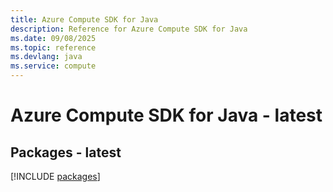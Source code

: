 ```yaml
---
title: Azure Compute SDK for Java
description: Reference for Azure Compute SDK for Java
ms.date: 09/08/2025
ms.topic: reference
ms.devlang: java
ms.service: compute
---
```

# Azure Compute SDK for Java - latest
## Packages - latest
[!INCLUDE [packages](compute-index.md)]